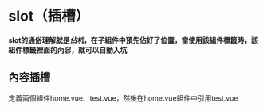 # slot（插槽）
#### slot的通俗理解就是*佔坑*，在子組件中預先佔好了位置，當使用該組件標籤時，該組件標籤裡面的內容，就可以自動入坑

## 內容插槽
定義兩個組件home.vue、test.vue，然後在home.vue組件中引用test.vue
```

```
